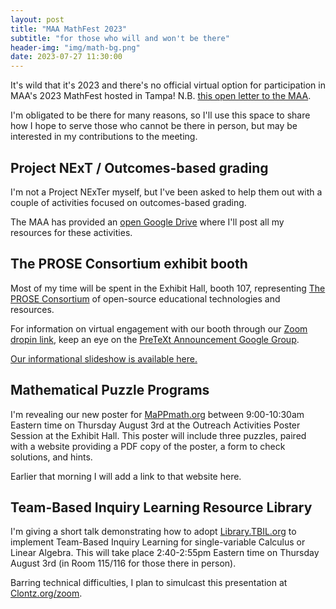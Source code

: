 ```yaml
---
layout: post
title: "MAA MathFest 2023"
subtitle: "for those who will and won't be there"
header-img: "img/math-bg.png"
date: 2023-07-27 11:30:00
---
```


It's wild that it's 2023 and there's no official virtual option for participation
in MAA's 2023 MathFest hosted in Tampa!
N.B. [this open letter to the MAA](https://inclusionexclusion.org/2023/07/13/an-open-letter-to-the-maa/).

I'm obligated to be there for many reasons, so I'll use this space to share
how I hope to serve those who cannot be there in person, but may be interested
in my contributions to the meeting.

## Project NExT / Outcomes-based grading

I'm not a Project NExTer myself, but I've been asked to help them out with a couple of
activities focused on outcomes-based grading.

The MAA has provided an
[open Google Drive](https://drive.google.com/drive/folders/1rr1i5-Z87LckN4AejT_USNBt-J7FgfSa?usp=sharing)
where I'll post all my resources for these activities.

## The PROSE Consortium exhibit booth

Most of my time will be spent in the Exhibit Hall, booth 107, representing
[The PROSE Consortium](https://prose.runestone.academy) of open-source educational
technologies and resources.

For information on virtual engagement with our booth through
our [Zoom dropin link](https://prose.runestone.academy/dropin/), keep an eye on
the [PreTeXt Announcement Google Group](https://groups.google.com/g/pretext-announce).

[Our informational slideshow is available here.](https://docs.google.com/presentation/d/1NoCO4i55mfG258_Li4lTzbn1847Gso4212U22Bkfcsg/edit?usp=sharing)

## Mathematical Puzzle Programs

I'm revealing our new poster for [MaPPmath.org](https://www.mappmath.org)
between 9:00-10:30am Eastern time on Thursday August 3rd at the Outreach Activities
Poster Session at the Exhibit Hall. This poster will include three puzzles,
paired with a website providing a PDF copy of the poster, a form to check solutions,
and hints.

Earlier that morning I will add a link to that website here.

## Team-Based Inquiry Learning Resource Library

I'm giving a short talk demonstrating how to adopt [Library.TBIL.org](http://library.tbil.org)
to implement Team-Based Inquiry Learning for single-variable Calculus or Linear Algebra.
This will take place 2:40-2:55pm Eastern time on Thursday August 3rd (in Room 115/116
for those there in person).

Barring technical difficulties, I plan to simulcast this presentation at
[Clontz.org/zoom](https://clontz.org/zoom/).
